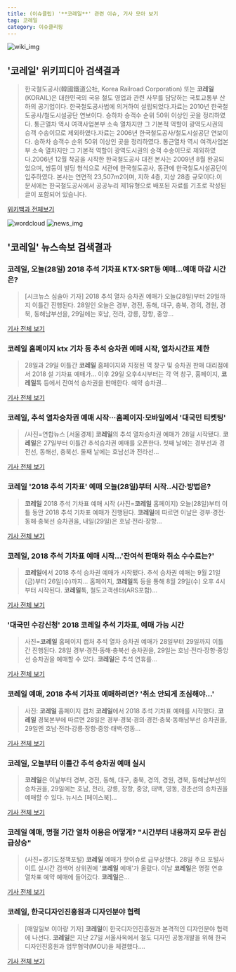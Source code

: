```yaml
---
title: (이슈클립) '**코레일**' 관련 이슈, 기사 모아 보기
tag: 코레일
category: 이슈클리핑
---
```

![wiki_img](https://user-images.githubusercontent.com/42597476/44503234-41136a80-a6d0-11e8-9071-6fc6418eafe4.png)
## **'**코레일**'** 위키피디아 검색결과
>한국철도공사(韓國鐵道公社, Korea Railroad Corporation) 또는 **코레일**(KORAIL)은 대한민국의 국유 철도 영업과 관련 사무를 담당하는 국토교통부 산하의 공기업이다. 한국철도공사법에 의거하여 설립되었다.자료는 2010년 한국철도공사/철도시설공단 연보이다. 승하차 승객수 순위 50위 이상인 곳을 정리하였다. 통근열차 역시 여객사업본부 소속 열차지만 그 기본적 역할이 광역도시권의 승객 수송이므로 제외하였다.자료는 2006년 한국철도공사/철도시설공단 연보이다. 승하차 승객수 순위 50위 이상인 곳을 정리하였다. 통근열차 역시 여객사업본부 소속 열차지만 그 기본적 역할이 광역도시권의 승객 수송이므로 제외하였다.2006년 12월 착공을 시작한 한국철도공사 대전 본사는 2009년 8월 완공되었으며, 쌍둥이 빌딩 형식으로 서관에 한국철도공사, 동관에 한국철도시설공단이 입주하였다. 본사는 연면적 23,507m2이며, 지하 4층, 지상 28층 규모이다.이 문서에는 한국철도공사에서 공공누리 제1유형으로 배포된 자료를 기초로 작성된 글이 포함되어 있습니다.

<a href="https://ko.wikipedia.org/wiki/코레일" target="_blank">위키백과 전체보기</a>

![wordcloud](https://s3.ap-northeast-2.amazonaws.com/lyrics101-wordcloud/2018-08-28-1535419596.png)
![news_img](https://user-images.githubusercontent.com/42597476/44507050-1206f400-a6e4-11e8-8d98-7ffbfebb353f.png)
## **'**코레일**'** 뉴스속보 검색결과
### **코레일**, 오늘(28일) 2018 추석 기차표 KTX·SRT등 예매…예매 마감 시간은?

>[시크뉴스 심솔아 기자] 2018 추석 열차 승차권 예매가 오늘(28일)부터 29일까지 이틀간 진행된다. 28일인 오늘은 경부, 경전, 동해, 대구, 충북, 경의, 경원, 경북, 동해남부선을, 29일에는 호남, 전라, 강릉, 장항, 중앙...

<a href="http://chicnews.mk.co.kr/article.php?aid=1535408358208424018" target="_blank">기사 전체 보기</a>

### **코레일** 홈페이지 ktx 기차 등 추석 승차권 예매 시작, 열차시간표 제한

>28일과 29일 이틀간 **코레일** 홈페이지와 지정된 역 창구 및 승차권 판매 대리점에서 2018 설 기차표 예매가... 이후 29일 오후4시부터는 각 역 창구, 홈페이지, **코레일**톡 등에서 잔여석 승차권을 판매한다. 예약 승차권...

<a href="http://www.christiantoday.co.kr/news/315488" target="_blank">기사 전체 보기</a>

### **코레일**, 추석 열차승차권 예매 시작···홈페이지·모바일에서 '대국민 티켓팅'

>/사진=연합뉴스 [서울경제] **코레일**의 추석 열차승차권 예매가 28일 시작됐다. **코레일**은 27일부터 이틀간 추석승차권 예매를 오픈한다. 첫째 날에는 경부선과 경전선, 동해선, 충북선. 둘째 날에는 호남선과 전라선...

<a href="http://www.sedaily.com/NewsView/1S3JBNCDZG" target="_blank">기사 전체 보기</a>

### **코레일** '2018 추석 기차표' 예매 오늘(28일)부터 시작..시간·방법은?

>**코레일** 2018 추석 기차표 예매 시작 (사진=**코레일** 홈페이지) 오늘(28일)부터 이틀 동안 2018 추석 기차표 예매가 진행된다. **코레일**에 따르면 이날은 경부·경전·동해·충북선 승차권을, 내일(29일)은 호남·전라·장항...

<a href="http://news.hankyung.com/article/201808283351I" target="_blank">기사 전체 보기</a>

### **코레일**, 2018 추석 기차표 예매 시작…'잔여석 판매와 취소 수수료는?'

>**코레일**에서 2018 추석 승차권 예매가 시작됐다. 추석 승차권 예매는 9월 21일(금)부터 26일(수)까지... 홈페이지, **코레일**톡 등을 통해 8월 29일(수) 오후 4시부터 시작된다. **코레일**톡, 철도고객센터(ARS포함)...

<a href="http://www.topstarnews.net/news/articleView.html?idxno=471941" target="_blank">기사 전체 보기</a>

### '대국민 수강신청' 2018 **코레일** 추석 기차표, 예매 가능 시간

>사진=**코레일** 홈페이지 캡처 추석 열차 승차권 예매가 28일부터 29일까지 이틀간 진행된다. 28일 경부·경전·동해·충북선 승차권을, 29일는 호남·전라·장항·중앙선 승차권을 예매할 수 있다. **코레일**은 추석 연휴를...

<a href="http://news20.busan.com/controller/newsController.jsp?newsId=20180828000008" target="_blank">기사 전체 보기</a>

### **코레일** 예매, 2018 추석 기차표 예매하려면? '취소 안되게 조심해야...'

>사진: **코레일** 홈페이지 캡처 **코레일**에서 2018 추석 기차표 예매를 시작했다. **코레일** 경북본부에 따르면 28일은 경부·경북·경의·경전·충북·동해남부선 승차권을, 29일엔 호남·전라·강릉·장항·중앙·태백·영동...

<a href="http://www.gukjenews.com/news/articleView.html?idxno=981501" target="_blank">기사 전체 보기</a>

### **코레일**, 오늘부터 이틀간 추석 승차권 예매 실시

>**코레일**은 이날부터 경부, 경전, 동해, 대구, 충북, 경의, 경원, 경북, 동해남부선의 승차권을, 29일에는 호남, 전라, 강릉, 장항, 중앙, 태백, 영동, 경춘선의 승차권을 예매할 수 있다. 뉴시스 [페이스북]...

<a href="http://news.kmib.co.kr/article/view.asp?arcid=0012636179&code=61121111&cp=nv" target="_blank">기사 전체 보기</a>

### **코레일** 예매, 명절 기간 열차 이용은 어떻게? "시간부터 내용까지 모두 관심 급상승"

>(사진=경기도정책포털) **코레일** 예매가 핫이슈로 급부상했다. 28일 주요 포털사이트 실시간 검색어 상위권에 '**코레일** 예매'가 올랐다.  이날 **코레일**은 명절 연휴 열차표 예약 예매에 들어갔다. **코레일**은...

<a href="http://www.siminilbo.co.kr/news/articleView.html?idxno=577373" target="_blank">기사 전체 보기</a>

### **코레일**, 한국디자인진흥원과 디자인분야 협력

>[매일일보 이아량 기자]  **코레일**이 한국디자인진흥원과 본격적인 디자인분야 협력에 나선다. **코레일**은 지난 27일 서울사옥에서 철도 디자인 공동개발을 위해 한국디자인진흥원과 업무협약(MOU)을 체결했다....

<a href="http://www.m-i.kr/news/articleView.html?idxno=447185" target="_blank">기사 전체 보기</a>


